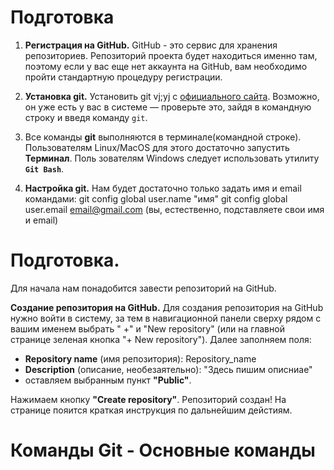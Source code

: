 # Подготовка 

1. **Регистрация на GitHub.** GitHub­ - это сервис для хранения репозиториев. Репозиторий проекта будет находиться именно там, поэтому если у вас еще нет аккаунта на GitHub, вам необходимо пройти стандартную процедуру регистрации.

2. **Установка git.** Установить git vj;yj с [официального сайта](http://git­scm.com/downloads). Возможно, он уже есть у вас в системе — проверьте это, зайдя в командную строку и введя команду `git`.

3. Все команды **git** выполняются в терминале(командной строке). Пользователям  Linux/MacOS для этого достаточно запустить **Терминал**. Поль зователям Windows следует использовать утилиту **`Git Bash`**. 

4. **Настройка git.** Нам будет достаточно только задать имя и email командами: 
 git config ­­global user.name "имя" 
 git config ­­global user.email email@gmail.com
(вы, естественно, подставляете свои имя и email)

# Подготовка.

Для начала нам понадобится завести репозиторий на GitHub.  

**Создание репозитория на GitHub.** Для создания репозитория на GitHub нужно войти в систему, за тем в навигационной панели сверху рядом с вашим именем выбрать " +" и "New repository" (или на главной странице зеленая кнопка "+ New repository"). Далее заполняем поля: 

* **Repository name** (имя репозитория): Repository_name 
* **Description** (описание, необезаятельно): "Здесь пишим описниае"
* оставляем выбранным пункт **"Public"**.

Нажимаем кнопку **"Create repository"**. Репозиторий создан! На странице пояится краткая инструкция по дальнейшим дейстиям.

# Команды Git - Основные команды

